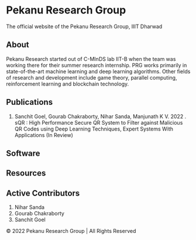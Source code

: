 # Pekanu Research Group
The official website of the Pekanu Research Group, IIIT Dharwad

## About

Pekanu Research started out of C-MInDS lab IIT-B when the team was working there for their summer research internship. PRG works primarily in state-of-the-art machine learning and deep learning algorithms. Other fields of research and development include game theory, parallel computing, reinforcement learning and blockchain technology. 

## Publications

1. Sanchit Goel, Gourab Chakraborty, Nihar Sanda, Manjunath K V. 2022 . sQR : High Performance Secure QR System to Filter against Malicious QR Codes using Deep Learning Techniques, Expert Systems With Applications (In Review)

## Software

## Resources

## Active Contributors

1. Nihar Sanda
2. Gourab Chakraborty
3. Sanchit Goel

© 2022 Pekanu Research Group | All Rights Reserved
